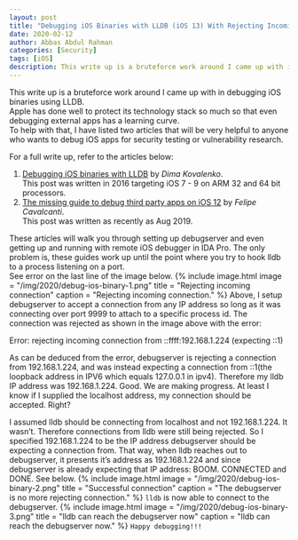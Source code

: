 ```yaml
---
layout: post
title: "Debugging iOS Binaries with LLDB (iOS 13) With Rejecting Incoming Connection Error"
date: 2020-02-12
author: Abbas Abdul Rahman
categories: [Security]
tags: [iOS]
description: This write up is a bruteforce work around I came up with in debugging iOS binaries using LLDB. 
---
```


This write up is a bruteforce work around I came up with in debugging iOS binaries using LLDB.  
Apple has done well to protect its technology stack so much so that even debugging external apps has a learning curve.  
To help with that, I have listed two articles that will be very helpful to anyone who wants to debug iOS apps for security testing or vulnerability research.

<!--more-->
[dima kovalenko]: https://kov4l3nko.github.io/blog/2016-04-27-debugging-ios-binaries-with-lldb/#run-a-binary-under-lldb
[felipe cavalcanti]: https://medium.com/@felipejfc/the-ultimate-guide-for-live-debugging-apps-on-jailbroken-ios-12-4c5b48adf2fb

For a full write up, refer to the articles below:

1. [Debugging iOS binaries with LLDB][dima kovalenko] by *Dima Kovalenko*.  
This post was written in 2016 targeting iOS 7 - 9 on ARM 32 and 64 bit processors.
2. [The missing guide to debug third party apps on iOS 12][felipe cavalcanti] by *Felipe Cavalcanti*.  
This post was written as recently as Aug 2019.

These articles will walk you through setting up debugserver and even getting up and running with  remote iOS debugger in IDA Pro.
The only problem is, these guides work up until the point where you try to hook lldb to a process listening on a port.  
See error on the last line of the image below.
{% include image.html
           image = "/img/2020/debug-ios-binary-1.png"
           title =
"Rejecting incoming connection"
           caption =
"Rejecting incoming connection."
%} 
Above, I setup debugserver to accept a connection from any IP address so long as it was connecting over port 9999 to attach to a specific process id. The connection was rejected as shown in the image above with the error:

Error: rejecting incoming connection from ::ffff:192.168.1.224 (expecting ::1)

As can be deduced from the error, debugserver is rejecting a connection from 192.168.1.224, and was instead expecting a connection from ::1(the loopback address in IPV6 which equals 127.0.0.1 in ipv4). Therefore my lldb IP address was 192.168.1.224. Good.
We are making progress. At least I know if I supplied the localhost address, my connection should be accepted. Right?

I assumed lldb should be connecting from localhost and not 192.168.1.224. It wasn’t. Therefore connections from lldb were still being rejected. So I specified 192.168.1.224 to be the IP address debugserver should be expecting a connection from. That way, when lldb reaches out to debugserver, it presents it’s address as 192.168.1.224 and since debugserver is already expecting that IP address: BOOM. CONNECTED and DONE. See below.
{% include image.html
           image = "/img/2020/debug-ios-binary-2.png"
           title =
"Successful connection"
           caption =
"The debugserver is no more rejecting connection."
%}
`lldb` is now able to connect to the debugserver.
{% include image.html
           image = "/img/2020/debug-ios-binary-3.png"
           title =
"lldb can reach the debugserver now"
           caption =
"lldb can reach the debugserver now."
%}
`Happy debugging!!!`
